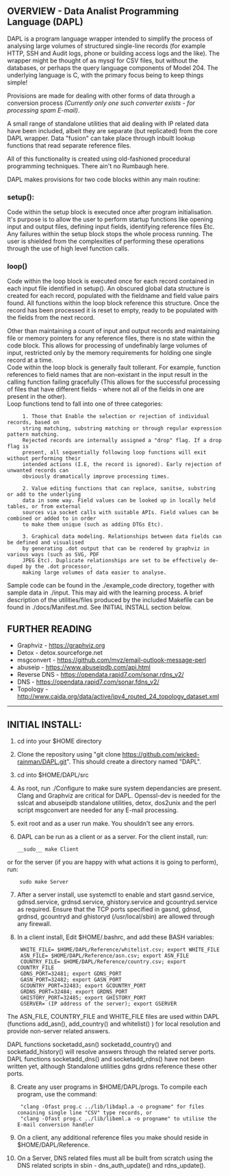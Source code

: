 ##                        OVERVIEW - Data Analist Programming Language (DAPL)

DAPL is a program language wrapper intended to simplify the process of analysing large volumes of structured 
single-line records (for example HTTP, SSH and Audit logs, phone or building access logs and the like). 
The wrapper might be thought of as mysql for CSV files, but without the databases, or perhaps the query language 
components of Model 204. The underlying language is C, with the primary focus being to keep things simple!

Provisions are made for dealing with other forms of data through a conversion process 
_(Currently only one such converter exists - for processing spam E-mail)_. 

A small range of standalone utilities that aid dealing with IP related data have been included, albeit they are 
separate (but replicated) from the core DAPL wrapper. Data "fusion" can take place through inbuilt lookup functions
that read separate reference files. 

All of this functionality is created using old-fashioned procedural programming techniques. There ain't no Rumbaugh here.

DAPL makes provisions for two code blocks within any main routine:

### setup():
Code within the setup block is executed once after program initialisation. It's purpose is to 
allow the user to perform startup functions like opening input and output files, defining input 
fields, identifying reference files Etc. Any failures within the setup block stops the whole process 
running. The user is shielded from the complexities of performing these operations through the use
of high level function calls.  

### loop()  

Code within the loop block is executed once for each record contained in each input file identified 
in setup(). An obscured global data structure is created for each record, populated with the fieldname and 
field value pairs found. All functions within the loop block reference this structure. Once the record has 
been processed it is reset to empty, ready to be populated with the fields from the next record. 
    
Other than maintaining a count of input and output records and maintaining file or memory pointers for any 
reference files, there is no state within the code block. This allows for processing of undefinably 
large volumes of input, restricted only by the memory requirements for holding one single record at a time.  
Code within the loop block is generally fault tollerant. For example, function 
references to field names that are non-existant in the input result in the calling function failing 
gracefully (This allows for the successful processing of files that have different fields - where not all 
of the fields in one are present in the other).  
Loop functions tend to fall into one of three categories:

         1. Those that Enable the selection or rejection of individual records, based on
         string matching, substring matching or through regular expression pattern matching. 
         Rejected records are internally assigned a "drop" flag. If a drop flag is 
         present, all sequentially following loop functions will exit without performing their 
         intended actions (I.E, the record is ignored). Early rejection of unwanted records can 
         obviously dramatically improve processing times.
         
         2. Value editing functions that can replace, sanitse, substring or add to the underlying
         data in some way. Field values can be looked up in locally held tables, or from external
         sources via socket calls with suitable APIs. Field values can be combined or added to in order
         to make them unique (such as adding DTGs Etc). 
         
         3. Graphical data modeling. Relationships between data fields can be defined and visualised
         by generating .dot output that can be rendered by graphviz in various ways (such as SVG, PDF 
         JPEG Etc). Duplicate relationships are set to be effectively de-duped by the .dot processor, 
         making large volumes of data easier to analyse.
         
Sample code can be found in the ./example_code directory, together with sample data in ./input. This 
may aid with the learning process. A brief description of the utilities/files produced by the included 
Makefile can be found in ./docs/Manifest.md. See INITIAL INSTALL section below.

## FURTHER READING

- Graphviz        - https://graphviz.org
- Detox           - detox.sourceforge.net
- msgconvert      - https://github.com/mvz/email-outlook-message-perl
- abuseip         - https://www.abuseipdb.com/api.html
- Reverse DNS     - https://opendata.rapid7.com/sonar.rdns_v2/
- DNS             - https://opendata.rapid7.com/sonar.fdns_v2/
- Topology        - http://www.caida.org/data/active/ipv4_routed_24_topology_dataset.xml
        
        
------------------------------------------------------------------------------------------------

## INITIAL INSTALL:

1.  cd into your $HOME directory

2.  Clone the repository using "git clone https://github.com/wicked-rainman/DAPL.git". This should create a 
directory named "DAPL".

3.  cd into $HOME/DAPL/src

4.  As root, run ./Configure to make sure system dependancies are present. Clang and Graphviz are critical for 
DAPL. Openssl-dev is needed for the  sslcat and abuseipdb standalone utilities, detox, dos2unix and the perl 
script msgconvert are needed for any E-mail processing.

5.  exit root and as a user run make. You shouldn't see any errors.

6.  DAPL can be run as a client or as a server. For the client install, run:

        __sudo__ make Client 
      
or for the server (if you are happy with what actions it is going to perform), run:

        sudo make Server

7. After a server install, use systemctl to enable and start gasnd.service, gdnsd.service, grdnsd.service, 
ghistory.service and gcountryd.service as required. Ensure that the TCP ports specified in gasnd, gdnsd, 
grdnsd, gcountryd and ghistoryd (/usr/local/sbin) are allowed through any firewall.


8. In a client install, Edit $HOME/.bashrc, and add these BASH variables:

        WHITE_FILE= $HOME/DAPL/Reference/whitelist.csv; export WHITE_FILE
        ASN_FILE= $HOME/DAPL/Reference/asn.csv; export ASN_FILE
        COUNTRY_FILE= $HOME/DAPL/Reference/country.csv; export COUNTRY_FILE
        GDNS_PORT=32481; export GDNS_PORT
        GASN_PORT=32482; export GASN_PORT
        GCOUNTRY_PORT=32483; export GCOUNTRY_PORT
        GRDNS_PORT=32484; export GRDNS_PORT
        GHISTORY_PORT=32485; export GHISTORY_PORT
        GSERVER= (IP address of the server); export GSERVER
        
The ASN_FILE, COUNTRY_FILE and WHITE_FILE files are used within DAPL (functions add_asn(), add_country() 
and whitelist() ) for local resolution and provide non-server related answers. 

DAPL functions socketadd_asn() socketadd_country() and socketadd_history() will resolve answers through 
the related server ports. DAPL functions socketadd_dns() and socketadd_rdns() have not been written yet, 
although Standalone utilities gdns grdns reference these other ports. 

8. Create any user programs in $HOME/DAPL/progs. To compile each program, use the command:

        "clang -Ofast prog.c ../lib/libdapl.a -o progname" for files conaining single line "CSV" type records, or
        "clang -Ofast prog.c ../lib/libeml.a -o progname" to utilise the E-mail conversion handler

9. On a client, any additional reference files you make should reside in $HOME/DAPL/Reference. 

10. On a Server, DNS related files must all be built from scratch using the DNS related scripts in sbin - dns_auth_update() 
and rdns_update(). 



